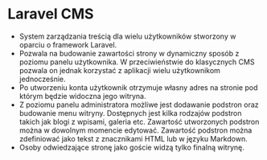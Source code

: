 # Laravel CMS

- System zarządzania treścią dla wielu użytkowników stworzony w oparciu o framework Laravel.
- Pozwala na budowanie zawartości strony w dynamiczny sposób z poziomu panelu użytkownika. W przeciwieństwie do klasycznych CMS pozwala on jednak korzystać z aplikacji wielu użytkownikom jednocześnie.
- Po utworzeniu konta użytkownik otrzymuje własny adres na stronie pod którym będzie widoczna jego witryna.
- Z poziomu panelu administratora możliwe jest dodawanie podstron oraz budowanie menu witryny. Dostępnych jest kilka rodzajów podstron takich jak blogi z wpisami, galeria etc. Zawartość utworzonych podstron można w dowolnym momencie edytować. Zawartość podstron można zdefiniować jako tekst z znacznikami HTML lub w języku Markdown.
- Osoby odwiedzające stronę jako goście widzą tylko finalną witrynę.